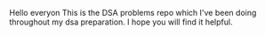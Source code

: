 Hello everyon 
This is the DSA problems repo which I've been doing throughout my dsa preparation.
I hope you will find it helpful.

